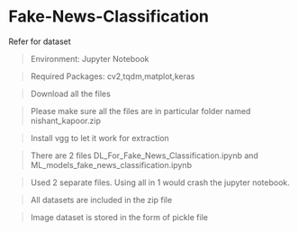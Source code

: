 # Fake-News-Classification

Refer for dataset

> Environment: Jupyter Notebook

> Required Packages: cv2,tqdm,matplot,keras

> Download all the files 

> Please make sure all the files are in particular folder named nishant_kapoor.zip

> Install vgg to let it work for extraction

> There are 2 files DL_For_Fake_News_Classification.ipynb and ML_models_fake_news_classification.ipynb

> Used 2 separate files. Using all in 1 would crash the jupyter notebook.

> All datasets are included in the zip file

> Image dataset is stored in the form of pickle file
